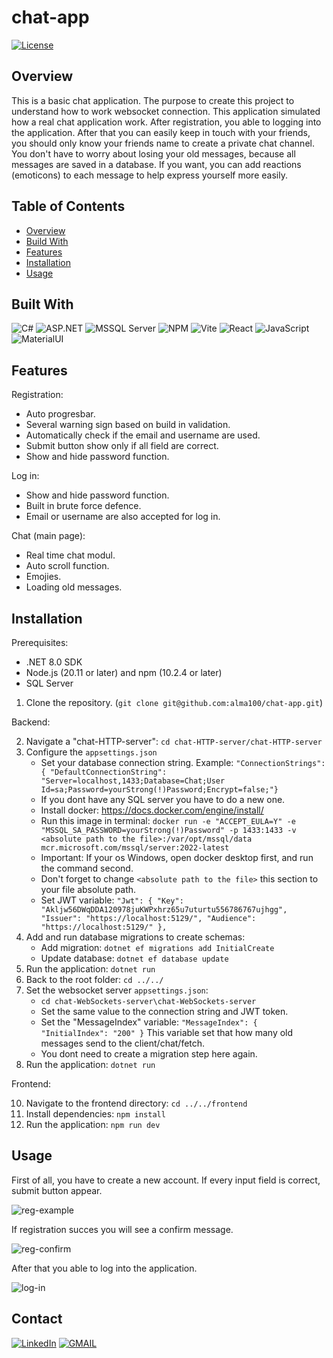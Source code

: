 # chat-app

[![License](https://img.shields.io/badge/license-Apache%202.0-blue.svg)](https://www.apache.org/licenses/LICENSE-2.0)

## Overview

This is a basic chat application. The purpose to create this project to understand how to work websocket connection. This application simulated how a real chat application  work. After registration, you able to logging into the application. After that you can easily keep in touch with your friends, you should only know your friends name to create a private chat channel. You don't have to worry about losing your old messages, because all messages are saved in a database. If you want, you can add reactions (emoticons) to each message to help express yourself more easily.

## Table of Contents

- [Overview](#overview)
- [Build With](#build-with)
- [Features](#features)
- [Installation](#installation)
- [Usage](#usage)


## Built With

![C#](https://img.shields.io/badge/C%23-239120?style=for-the-badge&logo=csharp&logoColor=white)
![ASP.NET](https://img.shields.io/badge/ASP.NET-5C2D91?style=for-the-badge&logo=.net&logoColor=white)
![MSSQL Server](https://img.shields.io/badge/Microsoft%20SQL%20Server-CC2927?style=for-the-badge&logo=microsoft%20sql%20server&logoColor=white)
![NPM](https://img.shields.io/badge/npm-CB3837?style=for-the-badge&logo=npm&logoColor=white)
![Vite](https://img.shields.io/badge/Vite-B73BFE?style=for-the-badge&logo=vite&logoColor=FFD62E)
![React](https://img.shields.io/badge/React-20232A?style=for-the-badge&logo=react&logoColor=61DAFB)
![JavaScript](https://img.shields.io/badge/JavaScript-323330?style=for-the-badge&logo=javascript&logoColor=F7DF1E)
![MaterialUI](https://img.shields.io/badge/Material%20UI-007FFF?style=for-the-badge&logo=mui&logoColor=white)


## Features

Registration:
- Auto progresbar.
- Several warning sign based on build in validation.
- Automatically check if the email and username are used.
- Submit button show only if all field are correct.
- Show and hide password function.

Log in:
+ Show and hide password function.
+ Built in brute force defence.
+ Email or username are also accepted for log in.

Chat (main page):
+ Real time chat modul.
+ Auto scroll function.
+ Emojies.
+ Loading old messages.
    

## Installation

Prerequisites:
- .NET 8.0 SDK
- Node.js (20.11 or later) and npm (10.2.4 or later)
- SQL Server

1. Clone the repository. (`git clone git@github.com:alma100/chat-app.git`)
   
Backend:

2. Navigate a "chat-HTTP-server": `cd chat-HTTP-server/chat-HTTP-server`
3. Configure the `appsettings.json`
   - Set your database connection string. Example: `"ConnectionStrings": {
  "DefaultConnectionString": "Server=localhost,1433;Database=Chat;User Id=sa;Password=yourStrong(!)Password;Encrypt=false;"}`
   - If you dont have any SQL server you have to do a new one.
   - Install docker: https://docs.docker.com/engine/install/
   - Run this image in terminal: `docker run -e "ACCEPT_EULA=Y" -e "MSSQL_SA_PASSWORD=yourStrong(!)Password" -p 1433:1433 -v <absolute path to the file>:/var/opt/mssql/data mcr.microsoft.com/mssql/server:2022-latest`
   - Important: If your os Windows, open docker desktop first, and run the command second.
   - Don't forget to change `<absolute path to the file>` this section to your file absolute path.
   - Set JWT variable: `"Jwt": {
    "Key": "Akljw56DWqDDA120978juKWPxhrz65u7uturtu556786767ujhgg",
    "Issuer": "https://localhost:5129/",
    "Audience": "https://localhost:5129/"
  },`
4. Add and run database migrations to create schemas:
   - Add migration: `dotnet ef migrations add InitialCreate`
   - Update database: `dotnet ef database update`
6. Run the application: `dotnet run`
7. Back to the root folder: `cd ../../`
8. Set the websocket server `appsettings.json`:
   - `cd chat-WebSockets-server\chat-WebSockets-server`
   - Set the same value to the connection string and JWT token.
   - Set the "MessageIndex" variable: `"MessageIndex": {
    "InitialIndex": "200"
      }` This variable set that how many old messages send to the client/chat/fetch. 
   - You dont need to create a migration step here again.
9. Run the application: `dotnet run`

Frontend:

10. Navigate to the frontend directory: `cd ../../frontend`
11. Install dependencies: `npm install`
12. Run the application: `npm run dev`


## Usage

First of all, you have to create a new account. If every input field is correct, submit button appear.

![reg-example](https://github.com/alma100/chat-app/assets/89401657/932c7b4b-78c7-4702-b627-48719efdd200)

If registration succes you will see a confirm message.

![reg-confirm](https://github.com/alma100/chat-app/assets/89401657/48fe66d3-cd45-40d4-a90f-41c104bf20e4)

After that you able to log into the application.

![log-in](https://github.com/alma100/chat-app/assets/89401657/86143005-90bd-4515-bb88-6061677c053c)






## Contact

[![LinkedIn](https://img.shields.io/badge/LinkedIn-0077B5?style=for-the-badge&logo=linkedin&logoColor=white)](https://www.linkedin.com/in/aba-s%C3%A1muel-grin%C3%A1cz-25b69729b/)
[![GMAIL](https://img.shields.io/badge/Gmail-D14836?style=for-the-badge&logo=gmail&logoColor=white)](mailto:grinacza@gmail.com)


